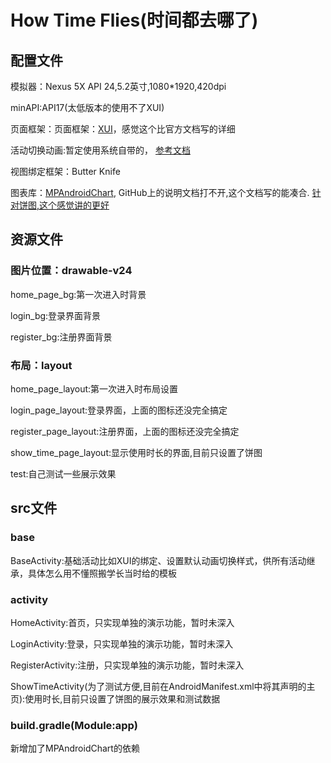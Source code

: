 # How Time Flies(时间都去哪了)

## 配置文件

模拟器：Nexus 5X API 24,5.2英寸,1080*1920,420dpi

minAPI:API17(太低版本的使用不了XUI)

页面框架：页面框架：[XUI](https://blog.csdn.net/weixin_39253892/article/details/100145339?depth_1-)，感觉这个比官方文档写的详细

活动切换动画:暂定使用系统自带的， [参考文档](https://blog.csdn.net/lpCrazyBoy/article/details/83060096)

视图绑定框架：Butter Knife

图表库：[MPAndroidChart](https://www.jianshu.com/p/f1cfdf2dc98c), GitHub上的说明文档打不开,这个文档写的能凑合. [针对饼图,这个感觉讲的更好](https://blog.csdn.net/qq_43332570/article/details/103253320?depth_1-)


## 资源文件

### 图片位置：drawable-v24
home_page_bg:第一次进入时背景

login_bg:登录界面背景

register_bg:注册界面背景

### 布局：layout
home_page_layout:第一次进入时布局设置

login_page_layout:登录界面，上面的图标还没完全搞定

register_page_layout:注册界面，上面的图标还没完全搞定

show_time_page_layout:显示使用时长的界面,目前只设置了饼图

test:自己测试一些展示效果

##  src文件

### base
BaseActivity:基础活动比如XUI的绑定、设置默认动画切换样式，供所有活动继承，具体怎么用不懂照搬学长当时给的模板
### activity
HomeActivity:首页，只实现单独的演示功能，暂时未深入

LoginActivity:登录，只实现单独的演示功能，暂时未深入

RegisterActivity:注册，只实现单独的演示功能，暂时未深入

ShowTimeActivity(为了测试方便,目前在AndroidManifest.xml中将其声明的主页):使用时长,目前只设置了饼图的展示效果和测试数据
### build.gradle(Module:app)
新增加了MPAndroidChart的依赖